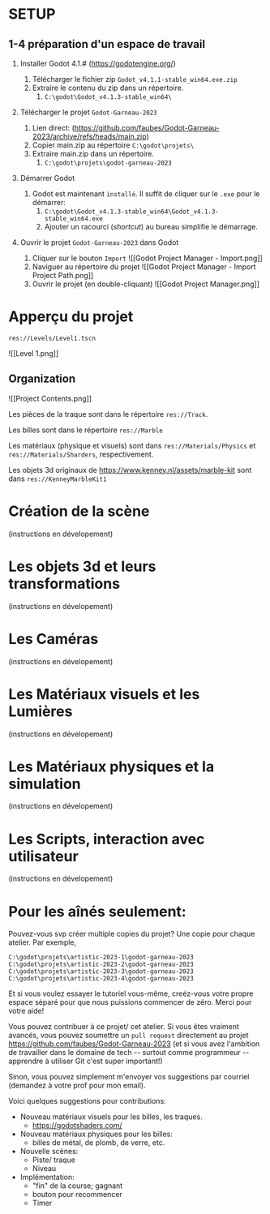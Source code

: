 SETUP
========
1-4 préparation d'un espace de travail
--------------

1. Installer Godot 4.1.# (https://godotengine.org/)
	1. Télécharger le fichier zip `Godot_v4.1.1-stable_win64.exe.zip`
	2. Extraire le contenu du zip dans un répertoire.
		1. `C:\godot\Godot_v4.1.3-stable_win64\`

2. Télécharger le projet `Godot-Garneau-2023` 
	1. Lien direct: (https://github.com/faubes/Godot-Garneau-2023/archive/refs/heads/main.zip)
	2. Copier main.zip au répertoire `C:\godot\projets\`
	3. Extraire main.zip dans un répertoire.
		1. `C:\godot\projets\godot-garneau-2023`

3. Démarrer Godot
	1. Godot est maintenant `installé`. Il suffit de cliquer sur le `.exe` pour le démarrer:
		1. `C:\godot\Godot_v4.1.3-stable_win64\Godot_v4.1.3-stable_win64.exe`
		2. Ajouter un racourci (_shortcut_) au bureau simplifie le démarrage.

4. Ouvrir le projet `Godot-Garneau-2023` dans Godot
	1. Cliquer sur le bouton `Import` ![[Godot Project Manager - Import.png]]
	2. Naviguer au répertoire du projet ![[Godot Project Manager - Import Project Path.png]]
	3. Ouvrir le projet (en double-cliquant) ![[Godot Project Manager.png]]


Apperçu du projet
========

`res://Levels/Level1.tscn`

![[Level 1.png]]

Organization
-------------

![[Project Contents.png]]

Les pièces de la traque sont dans le répertoire `res://Track`.  

Les billes sont dans le répertoire `res://Marble`

Les matériaux (physique et visuels) sont dans `res://Materials/Physics` et `res://Materials/Sharders`, respectivement.

Les objets 3d originaux de https://www.kenney.nl/assets/marble-kit sont dans `res://KenneyMarbleKit1`

Création de la scène
========

(instructions en dévelopement)

Les objets 3d et leurs transformations
==========

(instructions en dévelopement)

Les Caméras
==========

(instructions en dévelopement)

Les Matériaux visuels et les Lumières
===========

(instructions en dévelopement)

Les Matériaux physiques et la simulation
===========

(instructions en dévelopement)

Les Scripts, interaction avec utilisateur
===========

(instructions en dévelopement)



Pour les aînés seulement: 
==========
Pouvez-vous svp créer multiple copies du projet? Une copie pour chaque atelier. Par exemple,

`C:\godot\projets\artistic-2023-1\godot-garneau-2023`
`C:\godot\projets\artistic-2023-2\godot-garneau-2023`
`C:\godot\projets\artistic-2023-3\godot-garneau-2023`
`C:\godot\projets\artistic-2023-4\godot-garneau-2023`

Et si vous voulez essayer le tutoriel vous-même, creéz-vous votre propre espace séparé pour que nous puissions commencer de zéro. Merci pour votre aide!

Vous pouvez contribuer à ce projet/ cet atelier. Si vous êtes vraiment avancés, vous pouvez soumettre un `pull request` directement au projet https://github.com/faubes/Godot-Garneau-2023 (et si vous avez l'ambition de travailler dans le domaine de tech -- surtout comme programmeur --  apprendre à utiliser Git c'est super important!)

Sinon, vous pouvez simplement m'envoyer vos suggestions par courriel (demandez à votre prof  pour mon email).

Voici quelques suggestions pour contributions:
- Nouveau matériaux visuels pour les billes, les traques.
	- https://godotshaders.com/
- Nouveau matériaux physiques pour les billes: 
	- billes de métal, de plomb, de verre, etc.
- Nouvelle scènes:
	- Piste/ traque
	- Niveau
- Implémentation:
	- "fin" de la course; gagnant
	- bouton pour recommencer
	- Timer